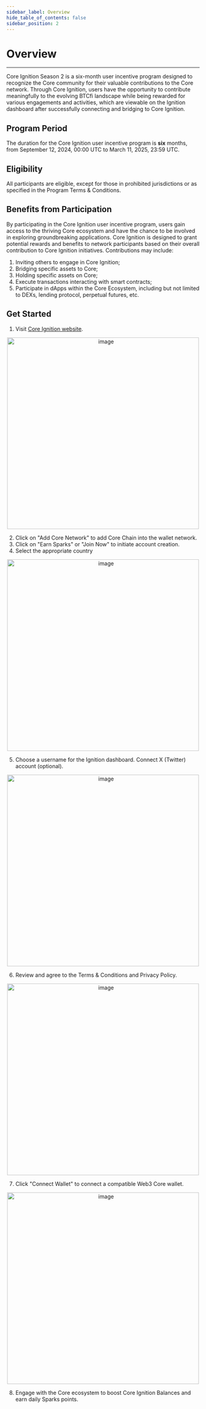 ```yaml
---
sidebar_label: Overview
hide_table_of_contents: false
sidebar_position: 2
---
```


# Overview
---

Core Ignition Season 2 is a six-month user incentive program designed to recognize the Core community for their valuable contributions to the Core network. Through Core Ignition, users have the opportunity to contribute meaningfully to the evolving BTCfi landscape while being rewarded for various engagements and activities, which are viewable on the Ignition dashboard after successfully connecting and bridging to Core Ignition.

  
## Program Period
The duration for the Core Ignition user incentive program is **six** months, from September 12, 2024, 00:00 UTC to March 11, 2025, 23:59 UTC.

## Eligibility
All participants are eligible, except for those in prohibited jurisdictions or as specified in the Program Terms & Conditions.

## Benefits from Participation
By participating in the Core Ignition user incentive program, users gain access to the thriving Core ecosystem and have the chance to be involved in exploring groundbreaking applications. Core Ignition is designed to grant potential rewards and benefits to network participants based on their overall contribution to Core Ignition initiatives. Contributions may include:
 1. Inviting others to engage in Core Ignition;
 2. Bridging specific assets to Core;
 3. Holding specific assets on Core;
 4. Execute transactions interacting with smart contracts;
 5. Participate in dApps within the Core Ecosystem, including but not limited to DEXs, lending protocol, perpetual futures, etc.

## Get Started
1. Visit [Core Ignition website](https://ignition.coredao.org).
<p align="center">
  <img width="500" alt="image" src="https://github.com/user-attachments/assets/1b3b3ddf-ce84-485b-badb-8ed65235ab58"/>
</p>

2. Click on "Add Core Network" to add Core Chain into the wallet network.
3. Click on "Earn Sparks" or "Join Now" to initiate account creation.
4. Select the appropriate country
<p align="center">
  <img width="500" alt="image" src="https://github.com/user-attachments/assets/0734a1d8-463c-4ed7-8ab5-00e20f958ba2"/>
</p>

5. Choose a username for the Ignition dashboard. Connect X (Twitter) account (optional).
<p align="center">
  <img width="500" alt="image" src="https://github.com/user-attachments/assets/c591724a-aba2-4499-972f-3e83eb083b04"/>
</p>

6. Review and agree to the Terms & Conditions and Privacy Policy.
<p align="center">
  <img width="500" alt="image" src="https://github.com/user-attachments/assets/92cf2ec7-df22-4d53-8c4c-f39891b34096"/>
</p>

7. Click "Connect Wallet" to connect a compatible Web3 Core wallet.
<p align="center">
  <img width="500" alt="image" src="https://github.com/user-attachments/assets/c04bf2de-1945-4cb6-95c4-f15a6b50b197"/>
</p>

8. Engage with the Core ecosystem to boost Core Ignition Balances and earn daily Sparks points.
